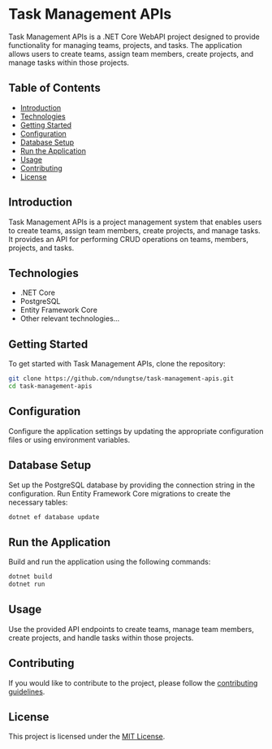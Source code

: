 # Task Management APIs

Task Management APIs is a .NET Core WebAPI project designed to provide functionality for managing teams, projects, and tasks. The application allows users to create teams, assign team members, create projects, and manage tasks within those projects.

## Table of Contents

- [Introduction](#introduction)
- [Technologies](#technologies)
- [Getting Started](#getting-started)
- [Configuration](#configuration)
- [Database Setup](#database-setup)
- [Run the Application](#run-the-application)
- [Usage](#usage)
- [Contributing](#contributing)
- [License](#license)

## Introduction

Task Management APIs is a project management system that enables users to create teams, assign team members, create projects, and manage tasks. It provides an API for performing CRUD operations on teams, members, projects, and tasks.

## Technologies

- .NET Core
- PostgreSQL
- Entity Framework Core
- Other relevant technologies...

## Getting Started

To get started with Task Management APIs, clone the repository:

```bash
git clone https://github.com/ndungtse/task-management-apis.git
cd task-management-apis
```

## Configuration

Configure the application settings by updating the appropriate configuration files or using environment variables.

## Database Setup

Set up the PostgreSQL database by providing the connection string in the configuration. Run Entity Framework Core migrations to create the necessary tables:

```bash
dotnet ef database update
```

## Run the Application

Build and run the application using the following commands:

```bash
dotnet build
dotnet run
```

## Usage

Use the provided API endpoints to create teams, manage team members, create projects, and handle tasks within those projects.

## Contributing

If you would like to contribute to the project, please follow the [contributing guidelines](CONTRIBUTING.md).

## License

This project is licensed under the [MIT License](LICENSE).
